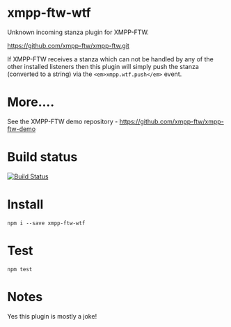 xmpp-ftw-wtf
=================

Unknown incoming stanza plugin for XMPP-FTW.

https://github.com/xmpp-ftw/xmpp-ftw.git

If XMPP-FTW receives a stanza which can not be handled by any of the 
other installed listeners then this plugin will simply push the 
stanza (converted to a string) via the `<em>xmpp.wtf.push</em>` 
event.

# More....

See the XMPP-FTW demo repository - https://github.com/xmpp-ftw/xmpp-ftw-demo

# Build status

[![Build Status](https://secure.travis-ci.org/xmpp-ftw/xmpp-ftw-wtf.png)](http://travis-ci.org/xmpp-ftw/xmpp-ftw-wtf)

# Install

```
npm i --save xmpp-ftw-wtf
```

# Test

```
npm test
```

# Notes

Yes this plugin is mostly a joke!
